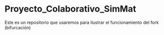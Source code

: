 # Proyecto_Colaborativo_SimMat
Este es un repositorio que usaremos para ilustrar el funcionamiento del fork (bifurcación)
